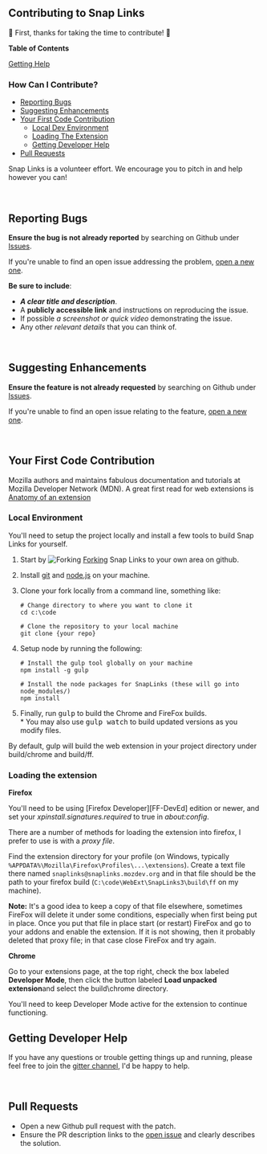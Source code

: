 ## Contributing to Snap Links

:clap: First, thanks for taking the time to contribute! :clap:

**Table of Contents**

[Getting Help](README.md#getting-help)

### How Can I Contribute?
  * [Reporting Bugs](#reporting-bugs)
  * [Suggesting Enhancements](#suggesting-enhancements)
  * [Your First Code Contribution](#your-first-code-contribution)
    * [Local Dev Environment](#local-environment)
    * [Loading The Extension](#loading-the-extension)
    * [Getting Developer Help](#getting-developer-help)
  * [Pull Requests](#pull-requests)

Snap Links is a volunteer effort.  We encourage you to pitch in and help however you can!

&nbsp;
## Reporting Bugs
__Ensure the bug is not already reported__ by searching on Github under [Issues][Issues-Bugs].

If you're unable to find an open issue addressing the problem, [open a new one][Issues-New].

__Be sure to include__:

  * *__A clear title and description__*.
  * A __publicly accessible link__ and instructions on reproducing the issue.
  * If possible *a screenshot or quick video* demonstrating the issue.
  * Any other *relevant details* that you can think of.


&nbsp;
## Suggesting Enhancements
__Ensure the feature is not already requested__ by searching on Github under [Issues][Issues-Enh].

If you're unable to find an open issue relating to the feature, [open a new one][Issues-New].


&nbsp;
## **Your First Code Contribution**
Mozilla authors and maintains fabulous documentation and tutorials at Mozilla Developer Network (MDN).  A great first read for web extensions is [Anatomy of an extension][MDN-Ext-Anatomy]

### Local Environment
You'll need to setup the project locally and install a few tools to build Snap Links for yourself.

1. Start by ![Forking][ForkIcon] [Forking][ForkRepo] Snap Links to your own area on github.
2. Install [git](https://git-scm.com/downloads) and [node.js](https://nodejs.org/en/download/) on your machine.
3. Clone your fork locally from a command line, something like:
    ```shell
    # Change directory to where you want to clone it
    cd c:\code

    # Clone the repository to your local machine
    git clone {your repo}
    ```
4.  Setup node by running the following:

    ```shell
    # Install the gulp tool globally on your machine
    npm install -g gulp

    # Install the node packages for SnapLinks (these will go into node_modules/)
    npm install
    ```
5. Finally, run <kbd>gulp</kbd> to build the Chrome and FireFox builds.  
    \* You may also use <kbd>gulp watch</kbd> to build updated versions as you modify files.

By default, gulp will build the web extension in your project directory under build/chrome and build/ff.

### Loading the extension

**Firefox**

You'll need to be using [Firefox Developer][FF-DevEd] edition or newer, and set your *xpinstall.signatures.required* to true in *about:config*.

There are a number of methods for loading the extension into firefox, I prefer to use is with a *proxy file*.

Find the extension directory for your profile (on Windows, typically `%APPDATA%\Mozilla\Firefox\Profiles\...\extensions`).  Create a text file there named `snaplinks@snaplinks.mozdev.org` and in that file should be the path to your firefox build (`C:\code\WebExt\SnapLinks3\build\ff` on my machine).

**Note:** It's a good idea to keep a copy of that file elsewhere, sometimes FireFox will delete it under some conditions, especially when first being put in place.  Once you put that file in place start (or restart) FireFox and go to your addons and enable the extension.  If it is not showing, then it probably deleted that proxy file; in that case close FireFox and try again.

**Chrome**

Go to your extensions page, at the top right, check the box labeled **Developer Mode**, then click the button labeled **Load unpacked extension**and select the build\chrome directory.

You'll need to keep Developer Mode active for the extension to continue functioning.

## Getting Developer Help

If you have any questions or trouble getting things up and running, please feel free to join the [gitter channel][Gitter-Lobby], I'd be happy to help.

&nbsp;
## Pull Requests

  * Open a new Github pull request with the patch.
  * Ensure the PR description links to the [open issue][Issues-Open] and clearly describes the solution.












[MozBeta]: https://addons.mozilla.org/en-US/firefox/addon/snaplinksplus/versions/beta
[MozRelease]: https://addons.mozilla.org/en-US/firefox/addon/snaplinksplus/
[ChromeBeta]: #
[ChromeRelease]: #
[FF16]: https://cdnjs.cloudflare.com/ajax/libs/browser-logos/45.3.0/firefox/firefox_16x16.png
[FF48]: https://cdnjs.cloudflare.com/ajax/libs/browser-logos/45.3.0/firefox/firefox_48x48.png
[CH16]: https://cdnjs.cloudflare.com/ajax/libs/browser-logos/45.3.0/chrome/chrome_16x16.png
[CH48]: https://cdnjs.cloudflare.com/ajax/libs/browser-logos/45.3.0/chrome/chrome_48x48.png
[IntroPage]: http://cpriest.github.io/SnapLinksPlus/welcome
[Gitter-Lobby]: https://gitter.im/SnapLinks/Lobby
[Issues-Open]: https://github.com/cpriest/SnapLinksPlus/issues?q=is%3Aissue+is%3Aopen+sort%3Acomments-desc
[Issues-Bugs]: https://github.com/cpriest/SnapLinksPlus/issues?q=is%3Aissue+is%3Aopen+label%3Abug+sort%3Acomments-desc
[Issues-Enh]: https://github.com/cpriest/SnapLinksPlus/issues?q=is%3Aissue+is%3Aopen+label%3Aenhancement+sort%3Areactions-%2B1-desc
[Milestones]: https://github.com/cpriest/SnapLinksPlus/milestones?direction=desc&sort=completeness&state=open
[Issues-New]: https://github.com/cpriest/SnapLinksPlus/issues/new
[ForkIcon]: https://cdnjs.cloudflare.com/ajax/libs/octicons/4.4.0/svg/repo-forked.svg
[ForkRepo]: https://github.com/cpriest/SnapLinksPlus#fork-destination-box


[MDN-Ext-Anatomy]: https://developer.mozilla.org/en-US/Add-ons/WebExtensions/Anatomy_of_a_WebExtension
